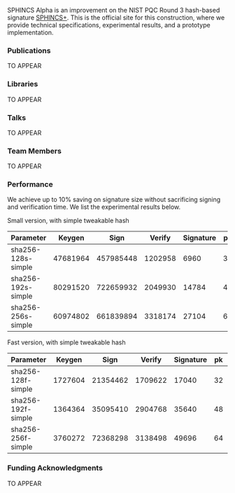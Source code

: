 SPHINCS Alpha is an improvement on the NIST PQC Round 3 hash-based signature [SPHINCS+](https://sphincs.org/index.html). This is the official site for this construction, where we provide technical specifications, experimental results, and a prototype implementation.

### Publications

TO APPEAR

### Libraries

TO APPEAR

### Talks

TO APPEAR

### Team Members

TO APPEAR

### Performance

We achieve up to 10% saving on signature size without sacrificing signing and verification time. We list the experimental results below.

Small version, with simple tweakable hash

| Parameter  | Keygen | Sign | Verify | Signature | pk | sk | 
| --- |  --- | --- | --- | --- | --- | --- |
|sha256-128s-simple   | 47681964|	457985448|	1202958|	6960|	32|	64|
|sha256-192s-simple | 80291520|	722659932|	2049930|	14784|	48|	96|
|sha256-256s-simple  | 60974802|	661839894|	3318174|	27104|	64|	128|


Fast version, with simple tweakable hash

| Parameter  | Keygen | Sign | Verify | Signature | pk | sk | 
| --- |  --- | --- | --- | --- | --- | --- |
|sha256-128f-simple   | 1727604 |	21354462|	1709622|	17040|	32|	64|
|sha256-192f-simple | 1364364 |	35095410|	2904768|	35640|	48|	96|
|sha256-256f-simple  | 3760272 |	72368298|	3138498|	49696|	64|	128|

### Funding Acknowledgments

TO APPEAR
